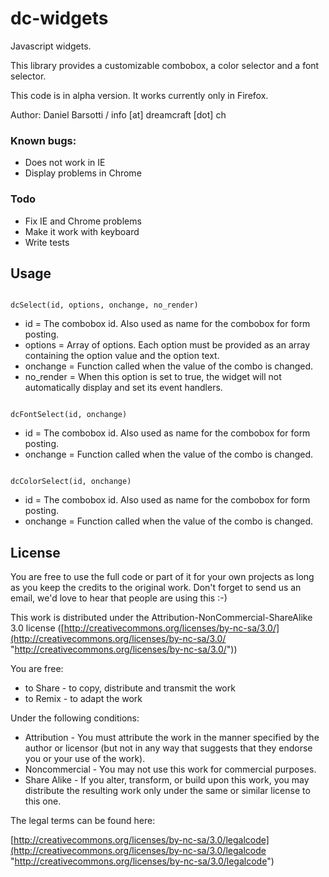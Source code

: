 # dc-widgets

Javascript widgets.

This library provides a customizable combobox, a color selector and a font selector.

This code is in alpha version. It works currently only in Firefox.

Author: Daniel Barsotti / info [at] dreamcraft [dot] ch

### Known bugs:

 - Does not work in IE
 - Display problems in Chrome

### Todo

 - Fix IE and Chrome problems
 - Make it work with keyboard
 - Write tests

## Usage

<code>
dcSelect(id, options, onchange, no_render)
</code>

 - id = The combobox id. Also used as name for the combobox for form posting.
 - options = Array of options. Each option must be provided as an array containing the option value and the option text.
 - onchange = Function called when the value of the combo is changed.
 - no_render = When this option is set to true, the widget will not automatically display and set its event handlers.

<code>
dcFontSelect(id, onchange)
</code>

 - id = The combobox id. Also used as name for the combobox for form posting.
 - onchange = Function called when the value of the combo is changed.

 <code>
dcColorSelect(id, onchange)
</code>

 - id = The combobox id. Also used as name for the combobox for form posting.
 - onchange = Function called when the value of the combo is changed.
 
## License

You are free to use the full code or part of it for your own projects as 
long as you keep the credits to the original work. Don't forget to send us 
an email, we'd love to hear that people are using this :-)


This work is distributed under the Attribution-NonCommercial-ShareAlike 3.0
license ([http://creativecommons.org/licenses/by-nc-sa/3.0/](http://creativecommons.org/licenses/by-nc-sa/3.0/ "http://creativecommons.org/licenses/by-nc-sa/3.0/"))

You are free:

  - to Share - to copy, distribute and transmit the work
  - to Remix - to adapt the work
  
Under the following conditions:

  - Attribution - You must attribute the work in the manner specified by the 
    author or licensor (but not in any way that suggests that they endorse you 
    or your use of the work). 
  - Noncommercial - You may not use this work for commercial purposes. 
  - Share Alike - If you alter, transform, or build upon this work, you may 
    distribute the resulting work only under the same or similar license to 
    this one. 


The legal terms can be found here: 

  [http://creativecommons.org/licenses/by-nc-sa/3.0/legalcode](http://creativecommons.org/licenses/by-nc-sa/3.0/legalcode "http://creativecommons.org/licenses/by-nc-sa/3.0/legalcode")
